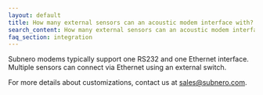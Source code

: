 ```yaml
---
layout: default
title: How many external sensors can an acoustic modem interface with?
search_content: How many external sensors can an acoustic modem interface with?
faq_section: integration
---
```


Subnero modems typically support one RS232 and one Ethernet interface. Multiple sensors can connect via Ethernet using an external switch.

For more details about customizations, contact us at sales@subnero.com.
